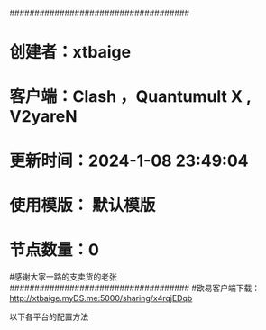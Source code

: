 ####################################
# 创建者：xtbaige
# 客户端：Clash ，Quantumult X , V2yareN 
# 更新时间：2024-1-08 23:49:04
# 使用模版： 默认模版
# 节点数量：0
#感谢大家一路的支卖货的老张
####################################
#欧易客户端下载：
http://xtbaige.myDS.me:5000/sharing/x4rqjEDqb

以下各平台的配置方法

